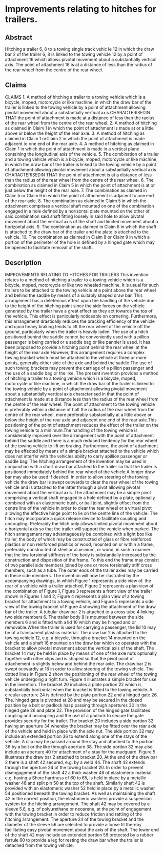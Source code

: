 # Improvements relating to hitches for trailers.

## Abstract
Hitching a trailer 6, 8 to a towing single track vehic le 12 in which the draw bar 2 of the trailer 6, 8 is linked to the towing vehicle 12 by a point of attachment 16 which allows pivotal movement about a substantially vertical axis. The point of attachment 16 is at a distance of less than the radius of the rear wheel from the centre of the rear wheel.

## Claims
CLAIMS 1. A method of hitching a trailer to a towing vehicle which is a bicycle, moped, motorcycle or like machine, in which the draw bar of the trailer is linked to the towing vehicle by a point of attachment allowing pivotal movement about a substantially vertical axis CHARACTERISEDIN THAT the point of attachment is made at a distance of less than the radius of the rear wheel from the centre of the rear wheel. 2. A method of hitching as claimed in Claim 1 in which the point of attachment is made at or a little above or below the height of the rear axle. 3. A method of hitching as claimed in Claim 1 orClaim 2 in which the point of attachment is made adjacent to one end of the rear axle. 4. A method of hitching as claimed in Claim 1 in which the point of attachment is made in a vertical plane containing the longitudinal axis of the vehicle. 5. The combination of a trailer and a towing vehicle which is a bicycle, moped, motorcycle or like machine, in which the draw bar of the trailer is linked to the towing vehicle by a point of attachment allowing pivotal movement about a substantially vertical axis CHARACTERISEDIN THAT the point of attachment is at a distance of less than the radius of the rear wheel from the centre of the rear wheel. 6. The combination as claimed in Claim 5 in which the point of attachment is at or just below the height of the rear axle. 7. The combination as claimed in Claim 5 or Claim 6 in which the point of attachment is adjacent to one end of the rear axle. 8. The combination as claimed in Claim 5 in which the attachment comprises a vertical shaft mounted on one of the combination engaged in a hole defined by a horizontal plate mounted on the other of said combination said shaft fitting loosely in said hole to allow pivotal movement about the vertical axis of the shaft and limited movement about a horizontal axis. 9. The combination as claimed in Claim 8 in which the shaft is attached to the draw bar of the trailer and the plate is attached to the vehicle. 10. The combination as claimed in Claim 8 or Claim 9 in which a portion of the perimeter of the hole is defined by a hinged gate which may be opened to facilitate removal of the shaft.

## Description
IMPROVEMENTS RELATING TO HITCHES FOR TRAILERS This invention relates to a method of hitching a trailer to a towing vehicle which is a bicycle, moped, motorcycle or like two wheeled machine. It is usual for such trailers to be attached to the towing vehicle at a point above the rear wheel and behind the saddle by means of a suitably shaped draw bar. This arrangement has a deleterious effect upon the handling of the vehicle due to the height of the hitching point since the side forces on the vehicle generated by the trailer have a great effect as they act towards the top of the vehicle. This effect is particularly noticeable on cornering. Furthermore, this arrangement drastically reduces the bracking efficiency of the vehicle and upon heavy braking tends to lift the rear wheel of the vehicle off the ground, particularly when the trailer is heavily laden. The use of a hitch positioned behind the saddle cannot be conveniently used with a pillion passenger is being carried or a saddle bag or like pannier is used. It has been proposed to provide a hitching point behind the rear wheel at the height of the rear axle.However, this arrangement requires a complex towing bracket which must be attached to the vehicle at three or more points, generally either side of the axle and behind the saddle The use of such towing brackets may prevent the carriage of a pillion passenger and the use of a saddle bag or the like. The present invention provides a method of hitching a trailer to a towing vehicle which is a bicycle, moped, motorcycle or like machine, in which the draw bar of the trailer is linked to the towing vehicle by a point of attachment allowing pivotal movement about a substantially vertical axis characterised in that the point of attachment is made at a distance less than the radius of the rear wheel from the centre of the rear wheel. The point of attachment to the towing vehicle is preferably within a distance of half the radius of the rear wheel from the centre of the rear wheel, more preferably substantially at a little above or below the height of the rear axle and adjacent one end of the rear axle.This positioning of the point of attachment reduces the effect of the trailer on the towing vehicle to a minimum.The handling of the towing vehicle is considerably improved over the arrangement with the point of attachment behind the saddle and there is a much reduced tendency for the rear wheel of the towing vehicle to lift on braking. Furthermore, the point of attachment may be effected by means of a simple bracket attached to the vehicle which does not interfer with the vehicles ability to carry apillion passenger or saddle bag. The hitching arrangement of the invention may be used in conjunction with a short draw bar attached to the trailer so that the trailer is positioned immediately behind the rear wheel of the vehicle.A longer draw bar may also be used if desired. In order to allow steering of the towing vehicle the draw bar is swept outwards to clear the rear wheel of the towing vehicle and is attached to the latter through a pivot allowing pivotal movement about the vertical axis. The attachment may be a simple pivot comprising a vertical shaft engaged in a hole defined by a plate, optionally combined with an elastomeric bush, or ball joint, slightly offset from the centre line of the vehicle in order to clear the rear wheel or a virtual pivot allowing the effective hinge point to lie on the centre line of the vehicle. The hitch may incorporate a quick release device to facilitate coupling and uncoupling. Preferably the hitch only allows limited pivotal movement about a horizontal axis so that the trailer will support the vehicle when parked. The hitch arrangement may advantageously be combined with a light box like trailer, the body of which may be constructed of glass or fibre reinforced plastics or non reinforced plastics or wood, mounted on or within a frame, preferably constructed of steel or aluminium, or wood, in such a manner that the low torsional stiffness of the body is substantially increased by the construction and disposition of the frame. To this end the frame may consist of two parallel side members joined by one or more torsionally stiff cross members, such as a tube. The outer ends of the trailer axles may be carried in these side members. The invention will now be illustrated by the accompanying drawings, in which Figure 1 represents a side view of. the rear of a vehicle with a trailer attached, Figure 2 represents a plan view of the combination of Figure 1, Figure 3 represents a front view of the trailer shown in Figures 1 and 2, Figure 4 represents a plan view of a towing bracket for attachment to a towing vehicle, and Figure 5 represents a side view of the towing bracket of Figure 4 showing the attachment of the draw bar of the trailer. A tubular draw bar 2 is attached to a cross tube 4 linking two side members 6. The trailer body 8 is mounted between the side members 6 and is fitted with a lid 10 which may be hinged and or removable.When the trailer is used for carrying a passenger, the lid 10 may be of a transparent plastics material. The draw bar 2 is attached to the towing vehicle 12, e.g. a bicycle, through a bracket 14 mounted on the vehicle and a shaft 16 mounted on the draw bar which co operates with the bracket to allow pivotal movement about the vertical axis of the shaft. The bracket 14 may be held in place by means of one of the axle nuts optionally together with other clips and is shaped so that the pivot point of attachement is slightly below and behind the rear axle. The draw bar 2 is swept outwardly at 18 in order to allow steering of the towing vehicle. The dotted lines in Figure 2 show the positioning of the rear wheel of the towing vehicle undergoing a right turn. Figure 4 illustrates a simple bracket for use in the invention. The bracket 20 includes a plate portion 22 which is substantially horizontal when the bracket is fitted to the towing vehicle. A circular aperture 24 is defined by the plate portion 22 and a hinged gate 26. The. hinged gate is pivotted at 28 and may be secured in the closed position by a bolt or padlock hasp passing through apertures 30 in the hinged gate 26 and plate 22. The provision of the hinged gate facilitates coupling and uncoupling and the use of a padlock to secure the gate provides security for the trailer. The bracket 20 includes a side portion 32 having an aperture 34 whereby the bracket may be fitted over the rear axle of the vehicle and held in place with the axle nut. The side portion 32 may include an extended portion 36 to extend along one of the stays of the vehicle. A clip may be passed around the stay and attached to the portion 36 by a bolt or the like through aperture 38. The side portion 32 may also include an aperture 40 for attachment of a stay for the mudguard. Figure 5 illustrates the draw bar 2 attached to bracket 20. At the end of the draw bar 2 there is a shaft 42 secured, e.g. by a weld 44. The shaft 42 extends through the aperture 24 of the towing bracket 20. In order to prevent disengagement of the shaft 42 a thick washer 46 of elastomeric material, e.g. having a Shore hardness of 60 to 65, is held in place by a metallic washer 48 and split pin 50 at the top of the shaft. Similarly shaft 42 is provided with an elastomeric washer 52 held in place by a metallic washer 54 positioned beneath the towing bracket. As well as maintaining the shaft 42 in the correct position, the elastomeric washers provide a suspension system for the hitching arrangement. The shaft 42 may be covered by a sleeve 5,6, e.g. of polyurethane or neoprene, at the point of engagement with the towing bracket in order to reduce friction and rattling of the hitching arrangement. The aperture 24 of the towing bracket and the diameter of the sleeve 56 are selected to provide a loose fit thereby facilitating easy pivotal movement about the axis of the shaft. The lower end of the shaft 42 may include an extended portion 58 protected by a rubber ferrule 60 to provide a leg for resting the draw bar when the trailer is detached from the towing vehicle.